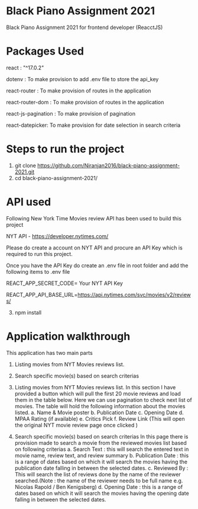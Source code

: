 # Black Piano Assignment 2021

Black Piano Assignment 2021 for frontend developer (ReacctJS)

# Packages Used

react : "^17.0.2"

dotenv : To make provision to add .env file to store the api_key

react-router : To make provision of routes in the application

react-router-dom : To make provision of routes in the application

react-js-pagination : To make provision of pagination

react-datepicker: To make provision for date selection in search criteria


# Steps to run the project

1. git clone https://github.com/Niranjan2016/black-piano-assignment-2021.git
2. cd black-piano-assignment-2021/

# API used

Following New York Time Movies review API has been used to build this project

NYT API - https://developer.nytimes.com/

Please do create a account on NYT API and procure an API Key which is required to run this project.

Once you have the API Key do create an .env file in root folder and add the following items to .env file

REACT_APP_SECRET_CODE= Your NYT API Key
   
REACT_APP_API_BASE_URL=https://api.nytimes.com/svc/movies/v2/reviews/

3. npm install

# Application walkthrough

This application has two main parts

1. Listing movies from NYT Movies reviews list.
2. Search specific movie(s) based on search criterias

3. Listing movies from NYT Movies reviews list.
   In this section I have provided a button which will pull the first 20 movie reviews and load them in the table below. Here we can use pagination to check next list of movies.
   The table will hold the following information about the movies listed.
   a. Name & Movie poster
   b. Publication Date
   c. Opening Date
   d. MPAA Rating (if available)
   e. Critics Pick
   f. Review Link (This will open the original NYT movie review page once clicked )

4. Search specific movie(s) based on search criterias
   In this page there is provision made to search a movie from the reviewed movies list based on following criterias
   a. Search Text : this will search the entered text in movie name, review text, and review summary
   b. Publication Date : this is a range of dates based on which it will search the movies having the publication date falling in between the selected dates.
   c. Reviewed By : This will search the list of reviews done by the name of the reviewer searched.(Note : the name of the reviewer needs to be full name e.g. Nicolas Rapold / Ben Kenigsberg)
   d. Opening Date : this is a range of dates based on which it will search the movies having the opening date falling in between the selected dates.
